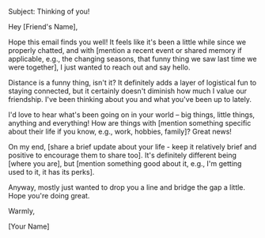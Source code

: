 Subject: Thinking of you!

Hey [Friend's Name],

Hope this email finds you well! It feels like it's been a little while since we properly chatted, and with [mention a recent event or shared memory if applicable, e.g., the changing seasons, that funny thing we saw last time we were together], I just wanted to reach out and say hello.

Distance is a funny thing, isn't it? It definitely adds a layer of logistical fun to staying connected, but it certainly doesn't diminish how much I value our friendship. I've been thinking about you and what you've been up to lately.

I'd love to hear what's been going on in your world – big things, little things, anything and everything! How are things with [mention something specific about their life if you know, e.g., work, hobbies, family]? Great news!

On my end, [share a brief update about your life - keep it relatively brief and positive to encourage them to share too]. It's definitely different being [where you are], but [mention something good about it, e.g., I'm getting used to it, it has its perks].

Anyway, mostly just wanted to drop you a line and bridge the gap a little. Hope you're doing great.

Warmly,

[Your Name]